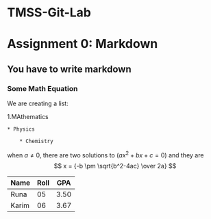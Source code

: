 # TMSS-Git-Lab
# Assignment 0: Markdown
## You have to write markdown
### Some Math Equation

We are creating a list:

1.MAthematics

	* Physics

		* Chemistry

when $a \ne 0$, there are two solutions to $(ax^2+bx+c = 0)$ and they are $$ x = {-b \pm \sqrt{b^2-4ac} \over 2a} $$

Name|Roll|GPA
---|---|---
Runa|05|3.50
Karim|06|3.67